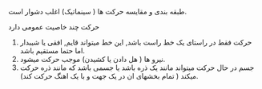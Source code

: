 طبقه بندی و مقایسه حرکت ها ( سینماتیک) اغلب دشوار است.

حرکت چند خاصیت عمومی دارد
1. حرکت فقط در راستای یک خط راست باشد, این خط میتواند قایم, افقی یا شیبدار اما حتما مستقیم باشد.
2. نیرو ها ( هل دادن یا کشیدن) موجب حرکت میشود.
3. جسم در حال حرکت میتواند مانند یک ذره باشد یا جسمی باشد که مانند ذره حرکت میکند ( تمام بخشهای ان در یک جهت و با یک اهنگ حرکت کند).